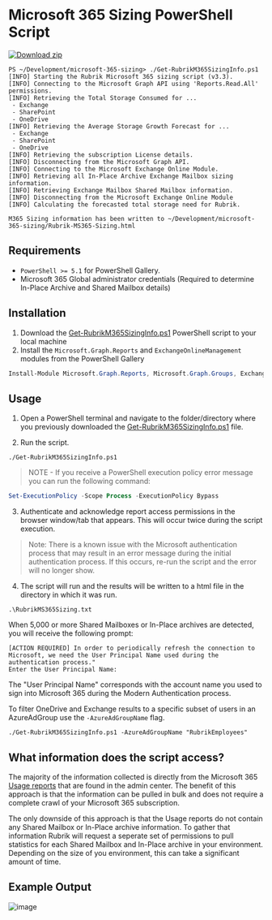 # Microsoft 365 Sizing PowerShell Script

[![Download zip](https://user-images.githubusercontent.com/8610203/145614905-a6d64f3a-adab-4c3f-9bf9-ffa4fdf6793f.png "Download zip")](https://github.com/rubrikinc/microsoft-365-sizing/archive/refs/heads/main.zip)


```
PS ~/Development/microsoft-365-sizing> ./Get-RubrikM365SizingInfo.ps1
[INFO] Starting the Rubrik Microsoft 365 sizing script (v3.3).
[INFO] Connecting to the Microsoft Graph API using 'Reports.Read.All' permissions.
[INFO] Retrieving the Total Storage Consumed for ...
 - Exchange
 - SharePoint
 - OneDrive
[INFO] Retrieving the Average Storage Growth Forecast for ...
 - Exchange
 - SharePoint
 - OneDrive                                                                            
[INFO] Retrieving the subscription License details.                                                                       
[INFO] Disconnecting from the Microsoft Graph API.                                                                        
[INFO] Connecting to the Microsoft Exchange Online Module.                                                                
[INFO] Retrieving all In-Place Archive Exchange Mailbox sizing information.
[INFO] Retrieving Exchange Mailbox Shared Mailbox information.                                                                                                                                                        
[INFO] Disconnecting from the Microsoft Exchange Online Module
[INFO] Calculating the forecasted total storage need for Rubrik.     

M365 Sizing information has been written to ~/Development/microsoft-365-sizing/Rubrik-MS365-Sizing.html   
```

## Requirements

* `PowerShell >= 5.1` for PowerShell Gallery.
* Microsoft 365 Global administrator credentials (Required to determine In-Place Archive and Shared Mailbox details)



## Installation

1. Download the [Get-RubrikM365SizingInfo.ps1](https://github.com/rubrikinc/microsoft-365-sizing/archive/refs/heads/main.zip) PowerShell script to your local machine
2. Install the `Microsoft.Graph.Reports` and `ExchangeOnlineManagement` modules from the PowerShell Gallery

```powershell
Install-Module Microsoft.Graph.Reports, Microsoft.Graph.Groups, ExchangeOnlineManagement
```

## Usage

1. Open a PowerShell terminal and navigate to the folder/directory where you previously downloaded the [Get-RubrikM365SizingInfo.ps1](https://github.com/rubrikinc/microsoft-365-sizing/blob/main/Get-RubrikM365SizingInfo.ps1) file.

2. Run the script.

```
./Get-RubrikM365SizingInfo.ps1
```

> NOTE - If you receive a PowerShell execution policy error message you can run the following command:

```powershell
Set-ExecutionPolicy -Scope Process -ExecutionPolicy Bypass
```

3. Authenticate and acknowledge report access permissions in the browser window/tab that appears. This will occur twice during the script execution.

> Note: There is a known issue with the Microsoft authentication process that may result in an error message during the initial authentication process. If this occurs, re-run the script and the error will no longer show.

4. The script will run and the results will be written to a html file in the directory in which it was run.

```
.\RubrikMS365Sizing.txt
```

When 5,000 or more Shared Mailboxes or In-Place archives are detected, you will receive the following prompt:

```
[ACTION REQUIRED] In order to periodically refresh the connection to Microsoft, we need the User Principal Name used during the authentication process."
Enter the User Principal Name: 
```

The "User Principal Name" corresponds with the account name you used to sign into Microsoft 365 during the Modern Authentication process.

To filter OneDrive and Exchange results to a specific subset of users in an AzureAdGroup use the `-AzureAdGroupName` flag.

```
./Get-RubrikM365SizingInfo.ps1 -AzureAdGroupName "RubrikEmployees"
```

## What information does the script access?

The majority of the information collected is directly from the Microsoft 365 [Usage reports](https://docs.microsoft.com/en-us/microsoft-365/admin/activity-reports/activity-reports?view=o365-worldwide) that are found in the admin center.
The benefit of this approach is that the information can be pulled in bulk and does not require a complete crawl of your Microsoft 365 subscription. 

The only downside of this approach is that the Usage reports do not contain any Shared Mailbox or In-Place archive information. To gather that information Rubrik will request a seperate set of permissions to pull statistics for each Shared Mailbox and In-Place archive in your environment. Depending on the size of you environment, this can take a significant amount of time.  



## Example Output

![image](https://user-images.githubusercontent.com/51362633/190453033-94379a84-8678-4592-9d9b-2b1dad96a521.png)




